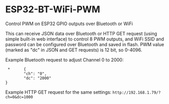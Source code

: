 # ESP32-BT-WiFi-PWM
Control PWM on ESP32 GPIO outputs over Bluetooth or WiFi

This can receive JSON data over Bluetooth or HTTP GET request (using simple built-in web interface) to control 8 PWM outputs, and WiFi SSID and password can be configured over Bluetooth and saved in flash. PWM value (marked as "dc" in JSON and GET requests) is 12 bit, so 0-4096.

Example Bluetooth request to adjust Channel 0 to 2000:
```
 *      {
        "ch": "0",
        "dc": "2000"
}
```

Example HTTP GET request for the same settings:
`http://192.168.1.79/?ch=0&dc=1000`

